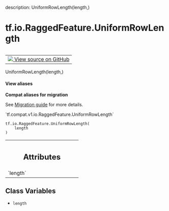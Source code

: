 description: UniformRowLength(length,)

<div itemscope itemtype="http://developers.google.com/ReferenceObject">
<meta itemprop="name" content="tf.io.RaggedFeature.UniformRowLength" />
<meta itemprop="path" content="Stable" />
<meta itemprop="property" content="__new__"/>
<meta itemprop="property" content="length"/>
</div>

# tf.io.RaggedFeature.UniformRowLength

<!-- Insert buttons and diff -->

<table class="tfo-notebook-buttons tfo-api nocontent" align="left">
<td>
  <a target="_blank" href="https://github.com/tensorflow/tensorflow/blob/r2.4/tensorflow/python/ops/parsing_config.py">
    <img src="https://www.tensorflow.org/images/GitHub-Mark-32px.png" />
    View source on GitHub
  </a>
</td>
</table>



UniformRowLength(length,)

<section class="expandable">
  <h4 class="showalways">View aliases</h4>
  <p>
<b>Compat aliases for migration</b>
<p>See
<a href="https://www.tensorflow.org/guide/migrate">Migration guide</a> for
more details.</p>
<p>`tf.compat.v1.io.RaggedFeature.UniformRowLength`</p>
</p>
</section>

<pre class="devsite-click-to-copy prettyprint lang-py tfo-signature-link">
<code>tf.io.RaggedFeature.UniformRowLength(
    length
)
</code></pre>



<!-- Placeholder for "Used in" -->




<!-- Tabular view -->
 <table class="responsive fixed orange">
<colgroup><col width="214px"><col></colgroup>
<tr><th colspan="2"><h2 class="add-link">Attributes</h2></th></tr>

<tr>
<td>
`length`
</td>
<td>

</td>
</tr>
</table>



## Class Variables

* `length` <a id="length"></a>
